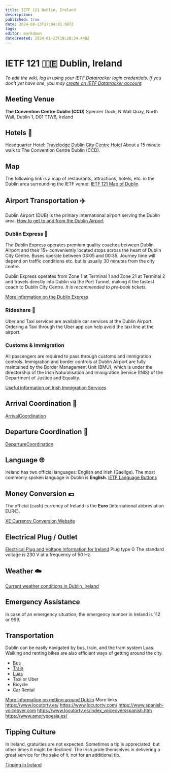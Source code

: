 ```yaml
---
title: IETF 121 Dublin, Ireland
description: 
published: true
date: 2024-08-13T17:04:01.987Z
tags: 
editor: markdown
dateCreated: 2024-01-23T19:28:34.440Z
---
```


# IETF 121 :ireland: Dublin, Ireland 
*To edit the wiki, log in using your IETF Datatracker login credentials. If you don't yet have one, you may [create an IETF Datatracker account](https://datatracker.ietf.org/accounts/create/).*

## Meeting Venue

**The Convention Centre Dublin (CCD)**
Spencer Dock, N Wall Quay, 
North Wall, Dublin 1, D01 T1W6,
Ireland

## Hotels :hotel:
Headquarter Hotel: [Travelodge Dublin City Centre Hotel](https://www.travelodge.co.uk/hotels/679/Dublin-City-Centre-hotel) 
About a 15 minute walk to The Convention Centre Dublin (CCD).

## Map
The following link is a map of restaurants, attractions, hotels, etc. in the Dublin area surrounding the IETF venue. 
[IETF 121 Map of Dublin](https://www.google.com/maps/d/viewer?mid=1vCTNFE8UZgdZSHzUlgzeUzSJfc-HZV8&hl=en&usp=sharing)

## Airport Transportation :airplane:
Dublin Airport (DUB) is the primary international airport serving the Dublin area. 
[How to get to and from the Dublin Airport](https://www.dublinairport.com/to-from-the-airport)

### Dublin Express :bus:
The Dublin Express operates premium quality coaches between Dublin Airport and their 15+ conveniently located stops across the heart of Dublin City Centre. Buses operate between 03:05 and 00:35. Journey time will depend on traffic conditions etc. but is usually 30 minutes from the city centre.

Dublin Express operates from Zone 1 at Terminal 1 and Zone 21 at Terminal 2 and travels directly into Dublin via the Port Tunnel, making it the fastest coach to Dublin City Centre.
*It is recommended to pre-book tickets.*

[More information on the Dublin Express](https://www.dublinexpress.ie/dublin-city/dublin-airport-to-dublin-city?gad_source=1&gclid=Cj0KCQjwh7K1BhCZARIsAKOrVqFYxgFNBGqS5KGLi3z-4MBOoxAvbiuQq5yjbfAkuWJRD7KTkbwUgxAaAnoLEALw_wcB&gclsrc=aw.ds)

### Rideshare :taxi:

Uber and Taxi services are available car services at the Dublin Airport. Ordering a Taxi through the Uber app can help avoid the taxi line at the airport. 

### Customs & Immigration
All passengers are required to pass through customs and immigration controls. Immigration and border controls at Dublin Airport are fully maintained by the Border Management Unit (BMU), which is under the directorship of the Irish Naturalisation and Immigration Service (INIS) of the Department of Justice and Equality.  

[Useful information on Irish Immigration Services](https://www.irishimmigration.ie/)

## Arrival Coordination :flight_arrival:
[ArrivalCoordination](/meeting/121/ArrivalCoordination)

## Departure Coordination :flight_departure:
[DepartureCoordination](/meeting/121/DepartureCoordination)

## Language :globe_with_meridians:
Ireland has two official languages: English and Irish (Gaeilge).
The most commonly spoken language in Dublin is **English**.
[IETF Language Buttons](/meeting/buttons) 
 
## Money Conversion :euro: 
The official (cash) currency of Ireland is the **Euro** (international abbreviation EUR€).

[XE Currency Conversion Website](https://www.xe.com/currencyconverter/convert/?Amount=1&From=USD&To=EUR)

 ## Electrical Plug / Outlet
[Electrical Plug and Voltage Information for Ireland](https://www.worldstandards.eu/electricity/plugs-and-sockets/g/) 
Plug type G
The standard voltage is 230 V at a frequency of 50 Hz.

## Weather :cloud: 
[Current weather conditions in Dublin, Ireland](https://www.accuweather.com/en/ie/dublin/207931/weather-forecast/207931)
 
## Emergency Assistance
In case of an emergency situation, the emergency number in Ireland is 112 or 999.

## Transportation

Dublin can be easily navigated by bus, train, and the tram system Luas. Walking and renting bikes are also efficient ways of getting around the city.

- [Bus](https://www.dublinpublictransport.ie/dublin-buses)
- [Train](https://www.dublinpublictransport.ie/dublin-trains) 
- [Luas](https://www.dublinpublictransport.ie/dublin-trams)
- Taxi or Uber
- Bicycle
- Car Rental

[More information on getting around Dublin](https://www.visitdublin.com/plan/getting-around)
More links
https://www.locutortv.es/
https://www.locutortv.com/
https://www.spanish-voiceover.com
https://www.locutortv.es/index_voiceoversspanish.htm 
https://www.amorypoesia.es/


## Tipping Culture

In Ireland, gratuities are not expected. Sometimes a tip is appreciated, but other times it might be declined. The Irish pride themselves in delivering a great service for the sake of it, not for an additional tip.

[Tipping in Ireland](https://www.tripsavvy.com/tipping-in-ireland-1542784)


